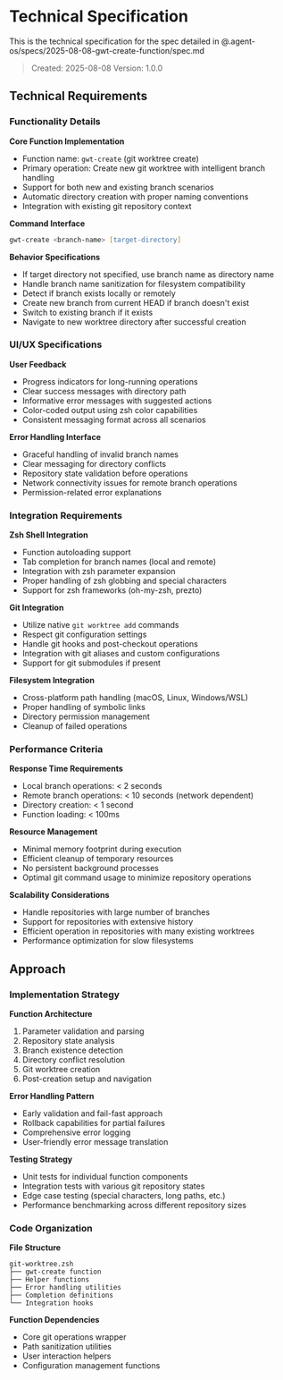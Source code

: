 # Technical Specification

This is the technical specification for the spec detailed in @.agent-os/specs/2025-08-08-gwt-create-function/spec.md

> Created: 2025-08-08
> Version: 1.0.0

## Technical Requirements

### Functionality Details

**Core Function Implementation**
- Function name: `gwt-create` (git worktree create)
- Primary operation: Create new git worktree with intelligent branch handling
- Support for both new and existing branch scenarios
- Automatic directory creation with proper naming conventions
- Integration with existing git repository context

**Command Interface**
```zsh
gwt-create <branch-name> [target-directory]
```

**Behavior Specifications**
- If target directory not specified, use branch name as directory name
- Handle branch name sanitization for filesystem compatibility
- Detect if branch exists locally or remotely
- Create new branch from current HEAD if branch doesn't exist
- Switch to existing branch if it exists
- Navigate to new worktree directory after successful creation

### UI/UX Specifications

**User Feedback**
- Progress indicators for long-running operations
- Clear success messages with directory path
- Informative error messages with suggested actions
- Color-coded output using zsh color capabilities
- Consistent messaging format across all scenarios

**Error Handling Interface**
- Graceful handling of invalid branch names
- Clear messaging for directory conflicts
- Repository state validation before operations
- Network connectivity issues for remote branch operations
- Permission-related error explanations

### Integration Requirements

**Zsh Shell Integration**
- Function autoloading support
- Tab completion for branch names (local and remote)
- Integration with zsh parameter expansion
- Proper handling of zsh globbing and special characters
- Support for zsh frameworks (oh-my-zsh, prezto)

**Git Integration**
- Utilize native `git worktree add` commands
- Respect git configuration settings
- Handle git hooks and post-checkout operations
- Integration with git aliases and custom configurations
- Support for git submodules if present

**Filesystem Integration**
- Cross-platform path handling (macOS, Linux, Windows/WSL)
- Proper handling of symbolic links
- Directory permission management
- Cleanup of failed operations

### Performance Criteria

**Response Time Requirements**
- Local branch operations: < 2 seconds
- Remote branch operations: < 10 seconds (network dependent)
- Directory creation: < 1 second
- Function loading: < 100ms

**Resource Management**
- Minimal memory footprint during execution
- Efficient cleanup of temporary resources
- No persistent background processes
- Optimal git command usage to minimize repository operations

**Scalability Considerations**
- Handle repositories with large number of branches
- Support for repositories with extensive history
- Efficient operation in repositories with many existing worktrees
- Performance optimization for slow filesystems

## Approach

### Implementation Strategy

**Function Architecture**
1. Parameter validation and parsing
2. Repository state analysis
3. Branch existence detection
4. Directory conflict resolution
5. Git worktree creation
6. Post-creation setup and navigation

**Error Handling Pattern**
- Early validation and fail-fast approach
- Rollback capabilities for partial failures
- Comprehensive error logging
- User-friendly error message translation

**Testing Strategy**
- Unit tests for individual function components
- Integration tests with various git repository states
- Edge case testing (special characters, long paths, etc.)
- Performance benchmarking across different repository sizes

### Code Organization

**File Structure**
```
git-worktree.zsh
├── gwt-create function
├── Helper functions
├── Error handling utilities
├── Completion definitions
└── Integration hooks
```

**Function Dependencies**
- Core git operations wrapper
- Path sanitization utilities
- User interaction helpers
- Configuration management functions